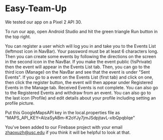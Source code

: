 # Easy-Team-Up

We tested our app on a Pixel 2 API 30.

To run our app, open Android Studio and hit the green triangle Run button in the top right. 

You can register a user which will log you in and take you to the Events List (leftmost icon in NavBar). Your password must be at least 6 characters long.
Then you can create some events by following the directions on the screen in the second icon in the NavBar.
If you make the event public (!isPrivate) then the event will appear in the Events List tab.
Then, you can go to the third icon (Manage) on the NavBar and see that the event is under "Sent Events".
If you go to a event on the Events List (first tab) and click on one, then click the register button, the event will then appear under Registered Events in the Manage tab.
Received Events is not complete. 
You can also go to the Registered Events and withdraw from an event.
You can also go to the last icon (Profile) and edit details about your profile including setting an profile picture.

Put this GoogleMapsAPI key in the local.properties file as "MAPS_API_KEY=AIzaSyABm-K2oYJy7jmJSdpjtavL-xlbQpqbIqe"

You've been added to our Firebase project with your email zhaoxuzh@usc.edu if you think it will be helpful to look at that.
